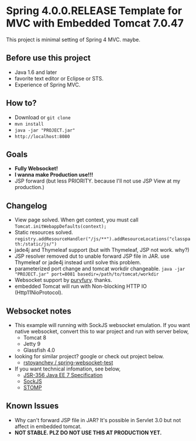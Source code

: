 # Spring 4.0.0.RELEASE Template for MVC with Embedded Tomcat 7.0.47

This project is minimal setting of Spring 4 MVC. maybe.

## Before use this project

 - Java 1.6 and later
 - favorite text editor or Eclipse or STS.
 - Experience of Spring MVC.

## How to?

 - Download or `git clone`
 - `mvn install`
 - `java -jar "PROJECT.jar"`
 - `http://localhost:8080`

## Goals

 - **Fully Websocket!**
 - **I wanna make Production use!!!**
 - JSP forward (but less PRIORITY. because I'll not use JSP View at my production.)

## Changelog

 - View page solved. When get context, you must call `Tomcat.initWebappDefaults(context);`
 - Static resources solved. `registry.addResourceHandler("/js/**").addResourceLocations("classpath:/static/js/")`
 - jade4j and Thymeleaf support (but with Thymeleaf, JSP not work. why?)
 - JSP resolver removed dut to unable forward JSP file in JAR. use Thymeleaf or jade4j instead until solve this problem.
 - parameterized port change and tomcat workdir changeable. `java -jar "PROJECT.jar" port=8081 basedir=/path/to/tomcat/workdir`
 - Websocket support by [puryfury](https://github.com/puryfury). thanks.
 - embedded Tomcat will run with Non-blocking HTTP IO (Http11NioProtocol).

## Websocket notes

 - This example will running with SockJS websocket emulation. If you want native websocket, convert this to war project and run with server below,
   + Tomcat 8
   + Jetty 9
   + Glassfish 4.0
 - looking for similar project? google or check out project below.
   + [rstoyanchev / spring-websocket-test](https://github.com/rstoyanchev/spring-websocket-test)
 - If you want technical infomation, see below,
   + [JSR-356 Java EE 7 Specification](https://www.jcp.org/en/jsr/detail?id=356)
   + [SockJS](http://sockjs.org)
   + [STOMP](http://stomp.github.io/)

## Known Issues

 - Why can't forward JSP file in JAR? It's possible in Servlet 3.0 but not affect in embedded tomcat.
 - **NOT STABLE. PLZ DO NOT USE THIS AT PRODUCTION YET.**